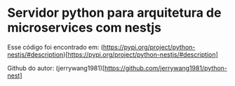 # Servidor python para arquitetura de microservices com nestjs

Esse código foi encontrado em: (https://pypi.org/project/python-nestjs/#description)[https://pypi.org/project/python-nestjs/#description]

Github do autor: (jerrywang1981)[https://github.com/jerrywang1981/python-nest]
